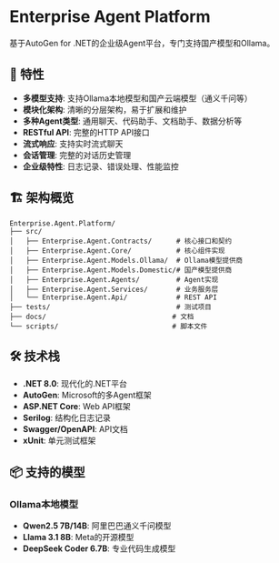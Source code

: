 # Enterprise Agent Platform

基于AutoGen for .NET的企业级Agent平台，专门支持国产模型和Ollama。

## 🚀 特性

- **多模型支持**: 支持Ollama本地模型和国产云端模型（通义千问等）
- **模块化架构**: 清晰的分层架构，易于扩展和维护
- **多种Agent类型**: 通用聊天、代码助手、文档助手、数据分析等
- **RESTful API**: 完整的HTTP API接口
- **流式响应**: 支持实时流式聊天
- **会话管理**: 完整的对话历史管理
- **企业级特性**: 日志记录、错误处理、性能监控

## 🏗️ 架构概览

```
Enterprise.Agent.Platform/
├── src/
│   ├── Enterprise.Agent.Contracts/      # 核心接口和契约
│   ├── Enterprise.Agent.Core/           # 核心组件实现
│   ├── Enterprise.Agent.Models.Ollama/  # Ollama模型提供商
│   ├── Enterprise.Agent.Models.Domestic/# 国产模型提供商
│   ├── Enterprise.Agent.Agents/         # Agent实现
│   ├── Enterprise.Agent.Services/       # 业务服务层
│   └── Enterprise.Agent.Api/            # REST API
├── tests/                               # 测试项目
├── docs/                               # 文档
└── scripts/                            # 脚本文件
```

## 🛠️ 技术栈

- **.NET 8.0**: 现代化的.NET平台
- **AutoGen**: Microsoft的多Agent框架
- **ASP.NET Core**: Web API框架
- **Serilog**: 结构化日志记录
- **Swagger/OpenAPI**: API文档
- **xUnit**: 单元测试框架

## 📦 支持的模型

### Ollama本地模型
- **Qwen2.5 7B/14B**: 阿里巴巴通义千问模型
- **Llama 3.1 8B**: Meta的开源模型
- **DeepSeek Coder 6.7B**: 专业代码生成模型